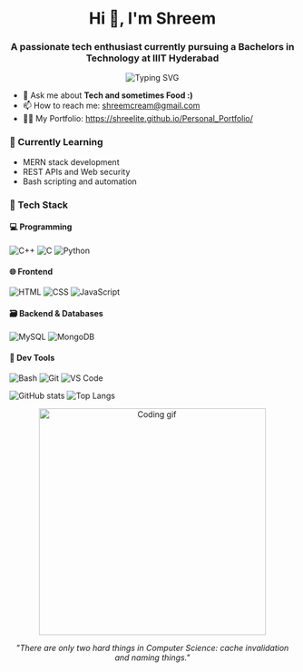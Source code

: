 <h1 align="center">Hi 👋, I'm Shreem</h1>
<h3 align="center">A passionate tech enthusiast currently pursuing a Bachelors in Technology at IIIT Hyderabad</h3>
<p align="center">
  <img src="https://readme-typing-svg.herokuapp.com?font=Fira+Code&size=24&pause=1000&color=F7F7F7&center=true&vCenter=true&width=435&lines=Hi+there+👋+I'm+Shreem;I+love+to+code+💻;C%2B%2B+|+Python+|+Web+Dev+|+Bash" alt="Typing SVG" />
</p>



- 💬 Ask me about **Tech and sometimes Food :)**
- 📫 How to reach me: shreemcream@gmail.com
- 👨‍💻 My Portfolio: https://shreelite.github.io/Personal_Portfolio/

### 🌱 Currently Learning
- MERN stack development
- REST APIs and Web security
- Bash scripting and automation

### 🔧 Tech Stack

#### 💻 Programming
![C++](https://img.shields.io/badge/-C++-00599C?style=flat-square&logo=c%2B%2B&logoColor=white)
![C](https://img.shields.io/badge/-C-00599C?style=flat-square&logo=c&logoColor=white)
![Python](https://img.shields.io/badge/-Python-3776AB?style=flat-square&logo=python&logoColor=white)

#### 🌐 Frontend
![HTML](https://img.shields.io/badge/-HTML5-E34F26?style=flat-square&logo=html5&logoColor=white)
![CSS](https://img.shields.io/badge/-CSS3-1572B6?style=flat-square&logo=css3&logoColor=white)
![JavaScript](https://img.shields.io/badge/-JavaScript-F7DF1E?style=flat-square&logo=javascript&logoColor=black)

#### 🗃️ Backend & Databases
![MySQL](https://img.shields.io/badge/-MySQL-4479A1?style=flat-square&logo=mysql&logoColor=white)
![MongoDB](https://img.shields.io/badge/-MongoDB-47A248?style=flat-square&logo=mongodb&logoColor=white)

#### 🐚 Dev Tools
![Bash](https://img.shields.io/badge/-Bash-4EAA25?style=flat-square&logo=gnu-bash&logoColor=white)
![Git](https://img.shields.io/badge/-Git-F05032?style=flat-square&logo=git&logoColor=white)
![VS Code](https://img.shields.io/badge/-VS%20Code-007ACC?style=flat-square&logo=visual-studio-code&logoColor=white)


![GitHub stats](https://github-readme-stats.vercel.app/api?username=ShreeLite&show_icons=true&theme=tokyonight)
![Top Langs](https://github-readme-stats.vercel.app/api/top-langs/?username=ShreeLite&layout=compact&theme=tokyonight)

<p align="center">
  <img src="https://media.giphy.com/media/LmNwrBhejkK9EFP504/giphy.gif" width="400" alt="Coding gif"/>
</p>

<p align="center"><i>"There are only two hard things in Computer Science: cache invalidation and naming things."</i></p>


